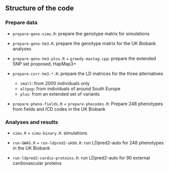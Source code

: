 ## Structure of the code

### Prepare data

- `prepare-geno-simu.R`: prepare the genotype matrix for simulations

- `prepare-geno-hm3.R`: prepare the genotype matrix for the UK Biobank analyses

- `prepare-geno-hm3-plus.R` + `greedy-maxtag.cpp`: prepare the extended SNP set proposed, HapMap3+

- `prepare-corr-hm3-*.R`: prepare the LD matrices for the three alternatives 
    - `small`: from 2000 individuals only
    - `altpop`: from individuals of around South Europe
    - `plus`: from an extended set of variants
    

- `prepare-pheno-fields.R` + `prepare-phecodes.R`: Prepare 248 phenotypes from fields and ICD codes in the UK Biobank


### Analyses and results

- `simu.R` + `simu-binary.R`: simulations

- `run-GWAS.R` + `run-ldpred2-ukbb.R`: run LDpred2-auto for 248 phenotypes in the UK Biobank

- `run-ldpred2-cardio-proteins.R`: run LDpred2-auto for 90 external cardiovascular proteins 
